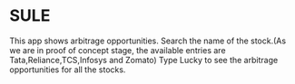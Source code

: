# SULE
This app shows arbitrage opportunities.
Search the name of the stock.(As we are in proof of concept stage, the available entries are Tata,Reliance,TCS,Infosys and Zomato)
Type Lucky to see the arbitrage opportunities for all the stocks.
